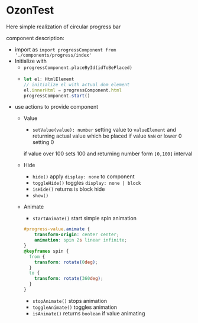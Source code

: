 # OzonTest

Here simple realization of circular progress bar


component description:
- import as `import progressComponent from './components/progress/index'`
- Initialize with 
    - `progressComponent.placeById(idToBePlaced)`
    - ```ts
      let el: HtmlElement
      // initialize el with actual dom element
      el.innerHtml = progressComponent.html
      progressComponent.start()
      ```
- use actions to provide component
  - Value
    - `setValue(value): number` setting value to `valueElement` and returning actual value which be placed
    if value `NaN` or lower 0 setting 0 

    if value over 100 sets 100 
    and returning number form `[0,100]` interval
  - Hide
    - `hide()` apply `display: none` to component
    - `toggleHide()` toggles `display: none | block`
    - `isHide()` returns is block hide
    - `show()` 
  - Animate
    - `startAnimate()` start simple spin animation
    ```css
    #progress-value.animate {
        transform-origin: center center;
        animation: spin 2s linear infinite;
    }
    @keyframes spin {
      from {
        transform: rotate(0deg);
      }
      to {
        transform: rotate(360deg);
      }
    }   
    ```
    - `stopAnimate()` stops animation
    - `toggleAnimate()` toggles animation
    - `isAnimate()` returns `boolean` if value animating

